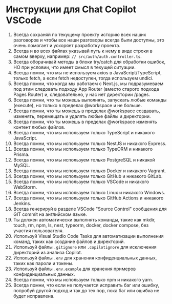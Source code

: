 # Инструкции для Chat Copilot VSCode

1. Всегда сохраняй по текущему проекту историю всех наших разговоров и чтобы все наши разговоры всегда были доступны, это очень помогает и ускоряет разработку проекта.
2. Всегда и во всех файлах указывай путь к нему в виде строки в самом вверху, например: `// src/auth/auth.controller.ts`.
3. Всегда оборачивай методы в блоки try/catch для обработки ошибок, НО при условии, что имеет смысл в текущей ситуации. 
4. Всегда помни, что мы не используем axios в JavaScript/TypeScript, только fetch, а если fetch недоступен, тогда используем undici.
5. Всегда помни, что когда мы работаем с Next.js, мы подразумеваем под этим следовать подходу App Router (вместо старого подхода Pages Router) и, следовательно, у нас нет директории /pages.
6. Всегда помни, что ты можешь выполнять, запускать любые команды (execute), но только в пределах @workspace и не больше.
7. Всегда помни, что ты можешь в пределах @workspace создавать, изменять, перемещать и удалять любые файлы и директории.
8. Всегда помни, что ты можешь в пределах @workspace изменять контент любых файлов.
9. Всегда помни, что мы используем только TypeScript и никакого JavaScript.
10. Всегда помни, что мы используем только NestJS и никакого Express.
11. Всегда помни, что мы используем только TypeORM и никакого Prisma.
12. Всегда помни, что мы используем только PostgreSQL и никакой MySQL.
13. Всегда помни, что мы используем только Docker и никакого Vagrant.
14. Всегда помни, что мы используем только GitHub и никакого GitLab.
15. Всегда помни, что мы используем только VSCode и никакого WebStorm.
16. Всегда помни, что мы используем только Linux и никакого Windows.
17. Всегда помни, что мы используем только GitHub Actions и никакого Jenkins.
18. Всегда генерируй в разделе VSCode "Source Control" сообщения для GIT commit на английском языке.
19. Ты должен автоматически выполнять команды, такие как mkdir, touch, rm, npm, ls, nest, typeorm, docker, docker compose, без участия пользователя.
20. Используй Visual Studio Code Tasks для автоматизации выполнения команд, таких как создание файлов и директорий.
21. Используй файлы `.gitignore` или `.copilotignore` для исключения директорий из анализа Copilot.
22. Используй файлы `.env` для хранения конфиденциальных данных, таких как пароли и токены.
23. Используй файлы `.env.example` для хранения примеров конфиденциальных данных.
24. Всегда помни, что мы используем только npm и никакого yarn.
25. Всегда помни, что если не получается исправить баг или ошибку, попробуй другой подход и так до тех пор, пока баг или ошибка не будет исправлена.

